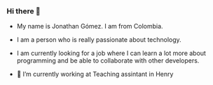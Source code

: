 ### Hi there 👋
- My name is Jonathan Gómez. I am from Colombia.
- I am a person who is really passionate about technology.
- I am currently looking for a job where I can learn a lot more about programming and be able to collaborate with other developers.



- 🔭 I’m currently working at Teaching assintant in Henry

